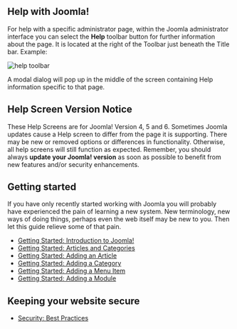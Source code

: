 <!-- Filename: Help5.x:Start_Here / Display title: Start Here -->

## Help with Joomla!

For help with a specific administrator page, within the Joomla
administrator interface you can select the **Help** toolbar button for
further information about the page. It is located at the right of the
Toolbar just beneath the Title bar. Example:

![help toolbar](../../../en/images/help-screens/start-here-top-bars.png)

A modal dialog will pop up in the middle of the screen containing Help
information specific to that page.

## Help Screen Version Notice

These Help Screens are for Joomla! Version 4, 5 and 6. Sometimes Joomla updates
cause a Help screen to differ from the page it is supporting. There may
be new or removed options or differences in functionality. Otherwise,
all help screens will still function as expected. Remember, you should
always **update your Joomla! version** as soon as possible to benefit
from new features and/or security enhancements.

## Getting started

If you have only recently started working with Joomla you will probably
have experienced the pain of learning a new system. New terminology, new
ways of doing things, perhaps even the web itself may be new to you.
Then let this guide relieve some of that pain.

- [Getting Started: Introduction to Joomla!](jdocmanual?article=user/getting-started/introduction-to-joomla "Introduction to Joomla!")
- [Getting Started: Articles and Categories](jdocmanual?article=user/getting-started/articles-and-categories "Articles and Categories")
- [Getting Started: Adding an Article](jdocmanual?article=user/getting-started/adding-an-article "Adding an Article")
- [Getting Started: Adding a Category](jdocmanual?article=user/getting-started/adding-a-category "Adding a Category")
- [Getting Started: Adding a Menu Item](jdocmanual?article=user/getting-started/adding-a-menu-item "Adding a Menu Item")
- [Getting Started: Adding a Module](jdocmanual?article=user/getting-started/adding-a-module "Adding a Module")

## Keeping your website secure

- [Security: Best Practices](jdocmanual?article=user/security/best-practices "Security: Best Practices")
